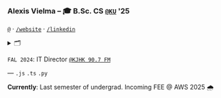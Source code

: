 ### Alexis Vielma – 🎓 B.Sc. CS [`@KU`](https://ku.edu 'School Website') '25

[`@`](mailto:hi@alexis.lol 'Contact Me') · [`/website`](https://alexis.lol 'Peronsal Website') · [`/linkedin`](https://www.linkedin.com/in/aelxxs/ 'LinkedIn')


<details>
  <summary>🗂️</summary>

  `SUM 2022`: Production Engineering Fellow [`@Meta`](https://meta.com/ 'Meta') ([`@MLH`](https://fellowship.mlh.io/ 'MLH'))

  `SUM 2023`: SWE Intern [`@Lightbulb.ai`](https://lightbulb.ai/ 'Lightbulb.ai')

  `FAL 2023`: IT Director [`@KJHK 90.7 FM`](https://kjhk.org 'KJHK 90.7 FM') & SWE [`@Lightbulb.ai`](https://lightdoc.ai/ 'Lightbulb.ai') (now LightDoc.ai)

  `SUM 2024`: FEE Intern [`@Amazon`](https://amazon.com)
</details>

`FAL 2024`: IT Director [`@KJHK 90.7 FM`](https://kjhk.org 'KJHK 90.7 FM') 

—
`.js` `.ts` `.py`

**Currently**: Last semester of undergrad. Incoming FEE @ AWS 2025 🌧️
